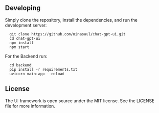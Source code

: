 ## Developing

Simply clone the repository, install the dependencies, and run the development server:

```
  git clone https://github.com/ninasaul/chat-gpt-ui.git
  cd chat-gpt-ui
  npm install
  npm start
```

For the Backend run:
```
  cd backend
  pip install -r requirements.txt
  uvicorn main:app --reload
```

## License

The UI framework is open source under the MIT license. See the LICENSE file for more information.
